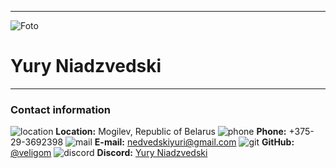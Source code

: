 ***
![Foto](https://scontent-waw1-1.xx.fbcdn.net/v/t39.30808-6/318791443_3001577629987396_7111670642369409944_n.jpg?_nc_cat=105&ccb=1-7&_nc_sid=0d5531&_nc_ohc=icOr3QeTR2wAX9Mg_Er&_nc_ht=scontent-waw1-1.xx&oh=00_AfC_vdlrUIyxjDWVzfGkB7dYFop1LwmLEd-MK-_mBtLPQQ&oe=6397D375)
# Yury Niadzvedski
***
### Contact information
![location](https://img.icons8.com/ios-filled/20/null/visit.png) **Location:** Mogilev, Republic of Belarus
![phone](https://img.icons8.com/ios-filled/20/null/apple-phone.png) **Phone:** +375-29-3692398
![mail](https://img.icons8.com/ios-filled/20/null/apple-mail.png) **E-mail:** nedvedskiyuri@gmail.com
![git](https://img.icons8.com/fluency/20/null/github.png) **GitHub:** [@veligom](https://github.com/veligom)
![discord](https://img.icons8.com/ios-glyphs/20/null/discord-logo.png) **Discord:** [Yury Niadzvedski](https://discordapp.com/users/1044452260052205602/)